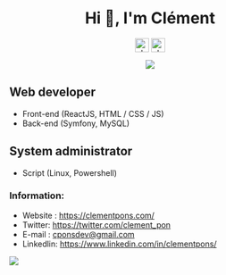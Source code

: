 <h1 align="center">Hi 👋, I'm Clément</h1>
<p align="center">
<a href="https://linkedin.com/in/clementpons" target="blank"><img align="center" src="https://cdn.jsdelivr.net/npm/simple-icons@3.0.1/icons/linkedin.svg" alt="clementpons" height="25" width="25" /></a>
<a href="https://twitter.com/clement_pon" target="blank"><img align="center" src="https://cdn.jsdelivr.net/npm/simple-icons@3.0.1/icons/twitter.svg" alt="clementpons" height="25" width="25" /></a>
</p>
<p align="center">
  <img align="center" src="https://github-readme-stats.vercel.app/api?username=C-PONS-DEV&show_icons=true&include_all_commits=true&count_private=true&hide_title=true" />
</p>


## Web developer
* Front-end (ReactJS, HTML / CSS / JS)
* Back-end (Symfony, MySQL)

## System administrator
* Script (Linux, Powershell)

### Information:
* Website : https://clementpons.com/
* Twitter: https://twitter.com/clement_pon
* E-mail : cponsdev@gmail.com
* Linkedlin: https://www.linkedin.com/in/clementpons/

<a href="https://www.twitter.com/clement_pon" target="_blank" rel="noreferrer"><img
src="https://img.shields.io/twitter/follow/clement_pon?logo=twitter&style=for-the-badge&color=0891b2&labelColor=1c1917"
/></a>
